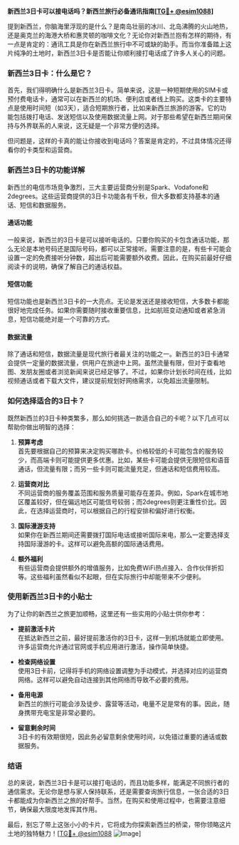 **新西兰3日卡可以接电话吗？新西兰旅行必备通讯指南[[TG💪+ @esim1088](https://t.me/s/esim1088)]**

提到新西兰，你脑海里浮现的是什么？是南岛壮丽的冰川、北岛沸腾的火山地热，还是奥克兰的海港大桥和惠灵顿的咖啡文化？无论你对新西兰抱有怎样的期待，有一点是肯定的：通讯工具是你在新西兰旅行中不可或缺的助手。而当你准备踏上这片纯净的土地时，新西兰3日卡是否能让你顺利接打电话成了许多人关心的问题。

### 新西兰3日卡：什么是它？

首先，我们得明确什么是新西兰3日卡。简单来说，这是一种短期使用的SIM卡或预付费电话卡，通常可以在新西兰的机场、便利店或者线上购买。这类卡的主要特点是使用时间短（如3天），适合短期旅行者，比如来新西兰旅游的游客。它的功能包括拨打电话、发送短信以及使用数据流量上网。对于那些希望在新西兰期间保持与外界联系的人来说，这无疑是一个非常方便的选择。

但问题是，这样的卡真的能让你接收到电话吗？答案是肯定的，不过具体情况还得看你的卡类型和运营商。

### 新西兰3日卡的功能详解

新西兰的电信市场竞争激烈，三大主要运营商分别是Spark、Vodafone和2degrees。这些运营商提供的3日卡功能各有千秋，但大多数都支持基本的通话、短信和数据服务。

#### **通话功能**
一般来说，新西兰的3日卡是可以接听电话的。只要你购买的卡包含通话功能，那么无论是本地号码还是国际号码，都可以正常接听。需要注意的是，有些卡可能会设置一定的免费接听分钟数，超出后可能需要额外收费。因此，在购买前最好仔细阅读卡的说明，确保了解自己的通话权益。

#### **短信功能**
短信功能也是新西兰3日卡的一大亮点。无论是发送还是接收短信，大多数卡都能很好地完成任务。如果你需要随时接收重要信息，比如航班变动通知或者紧急消息，短信功能绝对是一个可靠的方式。

#### **数据流量**
除了通话和短信，数据流量是现代旅行者最关注的功能之一。新西兰的3日卡通常会提供一定量的数据流量，供用户在旅途中上网。虽然流量有限，但对于查看地图、发朋友圈或者浏览新闻来说已经足够了。不过，如果你计划长时间在线，比如视频通话或者下载大文件，建议提前规划好网络需求，以免超出流量限制。

### 如何选择适合的3日卡？

既然新西兰的3日卡种类繁多，那么如何挑选一款适合自己的卡呢？以下几点可以帮助你做出明智的选择：

1. **预算考虑**  
   首先要根据自己的预算来决定购买哪款卡。价格较低的卡可能包含的服务较少，而高端卡则可能提供更多优惠。比如，某些卡可能会提供无限短信和语音通话，但流量有限；而另一些卡则可能流量充足，但通话和短信费用较高。

2. **运营商对比**  
   不同运营商的服务覆盖范围和服务质量可能存在差异。例如，Spark在城市地区覆盖较好，但在偏远地区可能信号较弱；而2degrees则更注重性价比。因此，在选择运营商时，可以根据自己的行程安排和偏好进行权衡。

3. **国际漫游支持**  
   如果你在新西兰期间还需要拨打国际电话或接听国际来电，那么一定要选择支持国际漫游的卡。这样可以避免高额的国际通话费用。

4. **额外福利**  
   有些运营商会提供额外的增值服务，比如免费WiFi热点接入、合作伙伴折扣等。这些福利虽然看似不起眼，但在实际旅行中却能带来不少便利。

### 使用新西兰3日卡的小贴士

为了让你的新西兰之旅更加顺畅，这里还有一些实用的小贴士供你参考：

- **提前激活卡片**  
  在抵达新西兰之前，最好提前激活你的3日卡，这样一到机场就能立即使用。许多运营商允许通过官网或手机应用进行激活，操作简单快捷。

- **检查网络设置**  
  使用3日卡前，记得将手机的网络设置调整为手动模式，并选择对应的运营商网络。这样可以避免自动连接到其他网络而导致不必要的费用。

- **备用电源**  
  新西兰的旅行可能会涉及徒步、露营等活动，电量不足是常有的事。因此，随身携带充电宝是非常必要的。

- **留意剩余时间**  
  3日卡的有效期很短，因此务必留意剩余使用时间，以免错过重要的通话或数据服务。

### 结语

总的来说，新西兰3日卡是可以接打电话的，而且功能多样，能满足不同旅行者的通信需求。无论你是想与家人保持联系，还是需要查询旅行信息，一张合适的3日卡都能成为你新西兰之旅的好帮手。当然，在购买和使用过程中，也需要注意细节，确保最大限度地发挥其作用。

最后，别忘了带上这张小小的卡片，它将成为你探索新西兰的桥梁，带你领略这片土地的独特魅力！[[TG💪+ @esim1088](https://t.me/s/esim1088) ![Image](https://i.postimg.cc/4NQfJmqS/Snipaste-2025-05-13-00-14-12.png)]